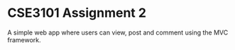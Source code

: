# CSE3101 Assignment 2

A simple web app where users can view, post and comment using the MVC framework.
